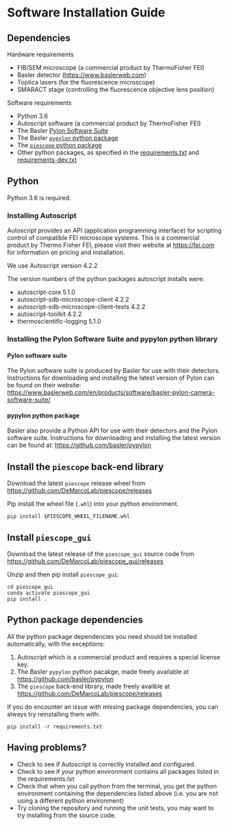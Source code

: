 # Software Installation Guide

## Dependencies

Hardware requirements
* FIB/SEM microscope (a commercial product by ThermoFisher FEI)
* Basler detector (https://www.baslerweb.com)
* Toptica lasers (for the fluorescence microscope)
* SMARACT stage (controlling the fluorescence objective lens position)

Software requirements
* Python 3.6
* Autoscript software (a commercial product by ThermoFisher FEI)
* The Basler [Pylon Software Suite](https://www.baslerweb.com/en/products/software/basler-pylon-camera-software-suite/)
* The Basler [`pypylon` python package](https://github.com/basler/pypylon)
* The [`piescope` python package](https://github.com/DeMarcoLab/piescope/releases)
* Other python packages, as specified in the [requirements.txt](requirements.txt) and [requirements-dev.txt](requirements-dev.txt)

## Python
Python 3.6 is required.

### Installing Autoscript
Autoscript provides an API (application programming interface) for scripting
control of compatible FEI microscope systems.
This is a commercial product by Thermo Fisher FEI, please visit their website
at https://fei.com for information on pricing and installation.

We use Autoscript version 4.2.2

The version numbers of the python packages autoscript installs were:
* autoscript-core 5.1.0
* autoscript-sdb-microscope-client 4.2.2
* autoscript-sdb-microscope-client-tests 4.2.2
* autoscript-toolkit 4.2.2
* thermoscientific-logging 5.1.0

### Installing the Pylon Software Suite and pypylon python library

#### Pylon software suite
The Pylon software suite is produced by Basler for use with their detectors.
Instructions for downloading and installing the latest version of Pylon can be found on their website:
https://www.baslerweb.com/en/products/software/basler-pylon-camera-software-suite/

#### pypylon python package
Basler also provide a Python API for use with their detectors and the Pylon software suite.
Instructions for downloading and installing the latest version can be found at:
https://github.com/basler/pypylon

## Install the `piescope` back-end library
Download the latest `piescope` release wheel from
https://github.com/DeMarcoLab/piescope/releases

Pip install the wheel file (`.whl`) into your python environment.
```
pip install $PIESCOPE_WHEEL_FILENAME.whl
```

## Install `piescope_gui`
Download the latest release of the `piescope_gui` source code from
https://github.com/DeMarcoLab/piescope_gui/releases

Unzip and then pip install `piescope_gui`:

```
cd piescope_gui
conda activate piescope_gui
pip install .
```

## Python package dependencies
All the python package dependencies you need should be installed automatically,
with the exceptions:
 1. Autoscript which is a commercial product and requires a special license key.
 2. The Basler `pypylon` python pacakge, made freely available at
 https://github.com/basler/pypylon
 3. The `piescope` back-end library, made freely availble at
 https://github.com/DeMarcoLab/piescope/releases

If you do encounter an issue with missing package dependencies,
you can always try reinstalling them with:
```
pip install -r requirements.txt
```

## Having problems?
* Check to see if Autoscript is correctly installed and configured.
* Check to see if your python environment contains all packages listed in
the requirements.txt
* Check that when you call python from the terminal, you get the python
environment containing the dependencies listed above
(i.e. you are not using a different python environment)
* Try cloning the repository and running the unit tests,
you may want to try installing from the source code.
